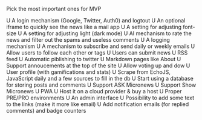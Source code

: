 Pick the most important ones for MVP

U A login mechanism (Google, Twitter, Auth0) and logtout
U An optional iframe to quickly see the news like a mail app
U A setting for adjusting font-size
U A setting for adjusting light (dark mode)
U AI mechanism to rate the news and filter out the spams and useless comments
U A logging mechanism
U A mechanism to subscribe and send daily or weekly emails
U Allow users to follow each other or tags
U Users can submit news
U RSS feed
U Automatic piblishing to twitter
U Markdown pages like About
U Support annoucements at the top of the site
U Allow voting up and dow
U User profile (with gamifications and stats)
U Scrape from EchoJS, JavaScript daily and a few sources to fill in the db
U Start using a database for storing posts and comments
U Support ASK Micronews
U Support Show Micronews
U PWA
U Host it on a cloud provider & buy a host
U Proper PRE/PRO environments
U An admin interface
U Possibility to add some text to the links (make it more like email)
U Add notification emails (for replied comments) and badge counters
